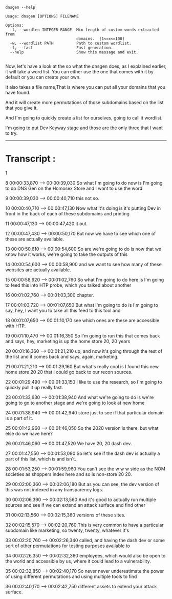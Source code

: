 
```
dnsgen --help

Usage: dnsgen [OPTIONS] FILENAME

Options:
  -l, --wordlen INTEGER RANGE  Min length of custom words extracted from
                               domains.  [1<=x<=100]
  -w, --wordlist PATH          Path to custom wordlist.
  -f, --fast                   Fast generation.
  --help                       Show this message and exit.


```


Now, let's have a look at the so what the dnsgen does, as I explained earlier, it will take a word list.
You can either use the one that comes with it by default or you can create your own.

It also takes a file name,That is where you can put all your domains that you have found.

And it will create more permutations of those subdomains based on the list that you give it.


And I'm going to quickly create a list for ourselves, going to call it wordlist.


I'm going to put Dev Keyway stage and those are the only three that I want to try.










---


# Transcript :

1

8
00:00:33,870 --> 00:00:39,030
So what I'm going to do now is I'm going to do DNS Gen on the Homosex Store and I want to use the word

9
00:00:39,030 --> 00:00:40,710
this not so.

10
00:00:40,710 --> 00:00:47,130
Now what it's doing is it's putting Dev in front in the back of each of these subdomains and printing

11
00:00:47,130 --> 00:00:47,420
it out.

12
00:00:47,430 --> 00:00:50,170
But now we have to see which one of these are actually available.

13
00:00:50,610 --> 00:00:54,600
So are we're going to do is now that we know how it works, we're going to take the outputs of this

14
00:00:54,600 --> 00:00:58,900
and we want to see how many of these websites are actually available.

15
00:00:58,920 --> 00:01:02,760
So what I'm going to do here is I'm going to feed this into HTP probe, which you talked about another

16
00:01:02,760 --> 00:01:03,300
chapter.

17
00:01:03,720 --> 00:01:07,650
But what I'm going to do is I'm going to say, hey, I want you to take all this feed to this tool and

18
00:01:07,650 --> 00:01:10,170
see which ones are these are accessible with HTP.

19
00:01:10,470 --> 00:01:16,350
So I'm going to run this that comes back and says, hey, marketing is up the home store 20, 20 years

20
00:01:16,360 --> 00:01:21,210
up, and now it's going through the rest of the list and it comes back and says, again, marketing.

21
00:01:21,210 --> 00:01:29,160
But what's really cool is I found this new home store 20 20 that I could go back to our recon sources.

22
00:01:29,490 --> 00:01:33,150
I like to use the research, so I'm going to quickly pull it up really fast.

23
00:01:33,630 --> 00:01:38,940
And what we're going to do is we're going to go to another stage and we're going to look at new home

24
00:01:38,940 --> 00:01:42,940
store just to see if that particular domain is a part of it.

25
00:01:42,960 --> 00:01:46,050
So the 2020 version is there, but what else do we have here?

26
00:01:46,060 --> 00:01:47,520
We have 20, 20 dash dev.

27
00:01:47,550 --> 00:01:53,090
So let's see if the dash dev is actually a part of this list, which is and isn't.

28
00:01:53,250 --> 00:01:59,960
You can't see the w w w side as the NOM societies as shoppers index here and so is non-store 20 20.

29
00:02:00,360 --> 00:02:06,180
But as you can see, the dev version of this was not indexed in any transparency logs.

30
00:02:06,390 --> 00:02:13,560
And it's good to actually run multiple sources and see if we can extend an attack surface and find other

31
00:02:13,560 --> 00:02:15,360
versions of these sites.

32
00:02:15,570 --> 00:02:20,760
This is very common to have a particular subdomain like marketing, so twenty, twenty, whatever it's

33
00:02:20,760 --> 00:02:26,340
called, and having the dash dev or some sort of other permutations for testing purposes available to

34
00:02:26,350 --> 00:02:32,360
employees, which would also be open to the world and accessible by us, where it could lead to a vulnerability.

35
00:02:32,850 --> 00:02:40,170
So never never underestimate the power of using different permutations and using multiple tools to find

36
00:02:40,170 --> 00:02:42,750
different assets to extend your attack surface.